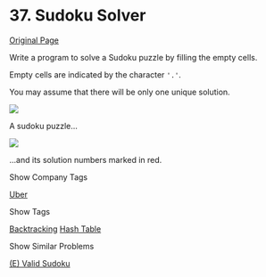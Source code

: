 # 37. Sudoku Solver

[Original Page](https://leetcode.com/problems/sudoku-solver/)

Write a program to solve a Sudoku puzzle by filling the empty cells.

Empty cells are indicated by the character `'.'`.

You may assume that there will be only one unique solution.

![](http://upload.wikimedia.org/wikipedia/commons/thumb/f/ff/Sudoku-by-L2G-20050714.svg/250px-Sudoku-by-L2G-20050714.svg.png)  

A sudoku puzzle...

![](http://upload.wikimedia.org/wikipedia/commons/thumb/3/31/Sudoku-by-L2G-20050714_solution.svg/250px-Sudoku-by-L2G-20050714_solution.svg.png)  

...and its solution numbers marked in red.

<div>

<div id="company_tags" class="btn btn-xs btn-warning">Show Company Tags</div>

<span class="hidebutton">[Uber](/company/uber/)</span></div>

<div>

<div id="tags" class="btn btn-xs btn-warning">Show Tags</div>

<span class="hidebutton">[Backtracking](/tag/backtracking/) [Hash Table](/tag/hash-table/)</span></div>

<div>

<div id="similar" class="btn btn-xs btn-warning">Show Similar Problems</div>

<span class="hidebutton">[(E) Valid Sudoku](/problems/valid-sudoku/)</span></div>